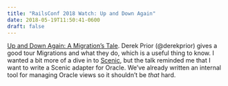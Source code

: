 ```yaml
---
title: "RailsConf 2018 Watch: Up and Down Again"
date: 2018-05-19T11:50:41-0600
draft: false
---
```


[Up and Down Again: A Migration’s Tale](http://confreaks.tv/videos/railsconf2018-up-and-down-again-a-migration-s-tale). Derek Prior (@derekprior) gives a good tour Migrations and what they do, which is a useful thing to know. I wanted a bit more of a dive in to [Scenic](https://github.com/thoughtbot/scenic), but the talk reminded me that I want to write a Scenic adapter for Oracle. We’ve already written an internal tool for managing Oracle views so it shouldn’t be _that_ hard.
